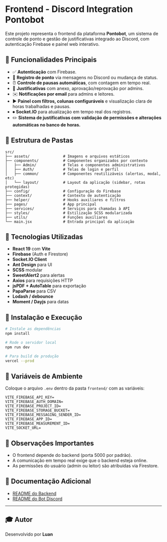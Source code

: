 # Frontend - Discord Integration Pontobot

Este projeto representa o frontend da plataforma **Pontobot**, um sistema de controle de ponto e gestão de justificativas integrado ao Discord, com autenticação Firebase e painel web interativo.

## 📆 Funcionalidades Principais

- ✅ **Autenticação** com Firebase.
- 📍 **Registro de ponto** via mensagens no Discord ou mudança de status.
- ⏰ **Controle de pausas automáticas**, com contagem em tempo real.
- 📄 **Justificativas** com anexo, aprovação/reprovação por admins.
- ✉️ **Notificações por email** para admins e leitores.
- ▶️ **Painel com filtros, colunas configuráveis** e visualização clara de horas trabalhadas e pausas.
- ⏺ **Socket.IO** para atualização em tempo real dos registros.
- ✏️ **Sistema de justificativas com validação de permissões e alterações automáticas no banco de horas.**

## 📂 Estrutura de Pastas

```
src/
├── assets/               # Imagens e arquivos estáticos
├── components/           # Componentes organizados por contexto
│   ├── Admin/            # Telas e componentes administrativos
│   ├── Auth/             # Telas de login e perfil
│   ├── common/           # Componentes reutilizáveis (alertas, modal, etc)
│   └── layout/           # Layout da aplicação (sidebar, rotas protegidas)
├── config/               # Configuração do Firebase
├── context/              # Contexto de autenticação
├── helper/               # Hooks auxiliares e filtros
├── pages/                # App principal
├── services/             # Serviços para chamadas à API
├── styles/               # Estilização SCSS modularizada
├── utils/                # Funções auxiliares
└── main.jsx              # Entrada principal da aplicação
```

## 🚀 Tecnologias Utilizadas

- **React 19** com **Vite**
- **Firebase** (Auth e Firestore)
- **Socket.IO Client**
- **Ant Design** para UI
- **SCSS** modular
- **SweetAlert2** para alertas
- **Axios** para requisições HTTP
- **jsPDF + AutoTable** para exportação
- **PapaParse** para CSV
- **Lodash / debounce**
- **Moment / Dayjs** para datas

## 🔧 Instalação e Execução

```bash
# Instale as dependências
npm install

# Rode o servidor local
npm run dev

# Para build de produção
vercel --prod
```

## 📁 Variáveis de Ambiente

Coloque o arquivo `.env` dentro da pasta `frontend/` com as variáveis:

```
VITE_FIREBASE_API_KEY=
VITE_FIREBASE_AUTH_DOMAIN=
VITE_FIREBASE_PROJECT_ID=
VITE_FIREBASE_STORAGE_BUCKET=
VITE_FIREBASE_MESSAGING_SENDER_ID=
VITE_FIREBASE_APP_ID=
VITE_FIREBASE_MEASUREMENT_ID=
VITE_SOCKET_URL=
```

## 📅 Observações Importantes

- O frontend depende do backend (porta 5000 por padrão).
- A comunicação em tempo real exige que o backend esteja online.
- As permissões do usuário (admin ou leitor) são atribuídas via Firestore.

## 📃 Documentação Adicional

- [README do Backend](../backend/README.md)
- [README do Bot Discord](../discord-bot/README.md)

---

## 🎓 Autor
Desenvolvido por **Luan**
